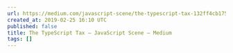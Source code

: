 ```yaml
---
url: https://medium.com/javascript-scene/the-typescript-tax-132ff4cb175b
created_at: 2019-02-25 16:10 UTC
published: false
title: The TypeScript Tax – JavaScript Scene – Medium
tags: []
---
```



